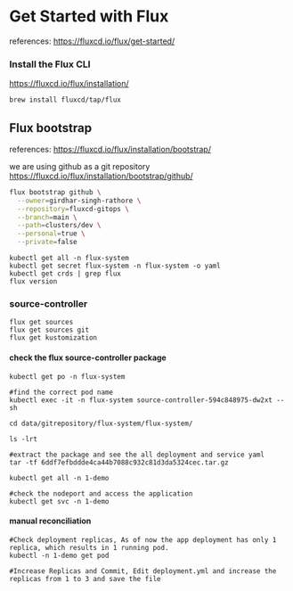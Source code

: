 # Get Started with Flux

references: https://fluxcd.io/flux/get-started/

### Install the Flux CLI
https://fluxcd.io/flux/installation/

```bash
brew install fluxcd/tap/flux
```

## Flux bootstrap

references: https://fluxcd.io/flux/installation/bootstrap/

we are using github as a git repository
https://fluxcd.io/flux/installation/bootstrap/github/

```bash
flux bootstrap github \
  --owner=girdhar-singh-rathore \
  --repository=fluxcd-gitops \
  --branch=main \
  --path=clusters/dev \
  --personal=true \
  --private=false
```

```shell
kubectl get all -n flux-system
kubectl get secret flux-system -n flux-system -o yaml
kubectl get crds | grep flux
flux version
```


### source-controller

```shell
flux get sources
flux get sources git
flux get kustomization
```

#### check the flux source-controller package

```shell
kubectl get po -n flux-system

#find the correct pod name
kubectl exec -it -n flux-system source-controller-594c848975-dw2xt -- sh

cd data/gitrepository/flux-system/flux-system/

ls -lrt

#extract the package and see the all deployment and service yaml
tar -tf 6ddf7efbddde4ca44b7088c932c81d3da5324cec.tar.gz

kubectl get all -n 1-demo

#check the nodeport and access the application
kubectl get svc -n 1-demo
```

#### manual reconciliation

```shell
#Check deployment replicas, As of now the app deployment has only 1 replica, which results in 1 running pod.
kubectl -n 1-demo get pod

#Increase Replicas and Commit, Edit deployment.yml and increase the replicas from 1 to 3 and save the file

```

